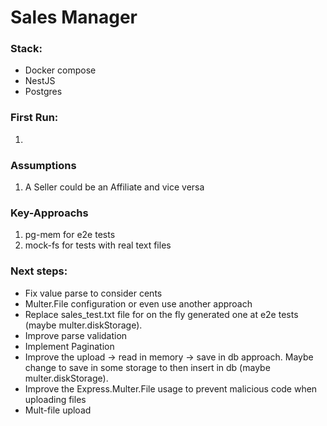 # Sales Manager

### Stack:
- Docker compose
- NestJS
- Postgres


### First Run:

1. 

### Assumptions 
1. A Seller could be an Affiliate and vice versa

### Key-Approachs
1. pg-mem for e2e tests
2. mock-fs for tests with real text files 

### Next steps:
- Fix value parse to consider cents
- Multer.File configuration or even use another approach
- Replace sales_test.txt file for on the fly generated one at e2e tests (maybe multer.diskStorage).
- Improve parse validation
- Implement Pagination 
- Improve the upload -> read in memory -> save in db approach. Maybe change to save in some storage to then insert in db (maybe multer.diskStorage).
- Improve the Express.Multer.File usage to prevent malicious code when uploading files
- Mult-file upload
